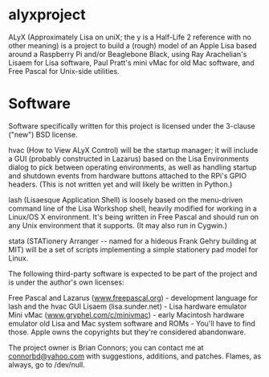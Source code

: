 alyxproject
===========

ALyX (Approximately Lisa on uniX; the y is a Half-Life 2 reference with no other meaning) is a project to build a (rough) model of an Apple Lisa based around a Raspberry Pi and/or Beaglebone Black, using Ray Arachelian's Lisaem for Lisa software, Paul Pratt's mini vMac for old Mac software, and Free Pascal for Unix-side utilities.

Software
========

Software specifically written for this project is licensed under the 3-clause ("new") BSD license. 

hvac (How to View ALyX Control) will be the startup manager; it will include a GUI (probably constructed in Lazarus) based on the Lisa Environments dialog to pick between operating environments, as well as handling startup and shutdown events from hardware buttons attached to the RPi's GPIO headers. (This is not written yet and will likely be written in Python.)

lash (Lisaesque Application Shell) is loosely based on the menu-driven command line of the Lisa Workshop shell, heavily modified for working in a Linux/OS X environment. It's being written in Free Pascal and should run on any Unix environment that it supports. (It may also run in Cygwin.)

stata (STATionery Arranger -- named for a hideous Frank Gehry building at MIT) will be a set of scripts implementing a simple stationery pad model for Linux.

The following third-party software is expected to be part of the project and is under the author's own licenses:

Free Pascal and Lazarus (www.freepascal.org) - development language for lash and the hvac GUI
Lisaem (lisa.sunder.net) - Lisa hardware emulator
Mini vMac (www.gryphel.com/c/minivmac) - early Macintosh hardware emulator
old Lisa and Mac system software and ROMs - You'll have to find those. Apple owns the copyrights but they're considered abandonware.

The project owner is Brian Connors; you can contact me at connorbd@yahoo.com with suggestions, additions, and patches. Flames, as always, go to /dev/null.
